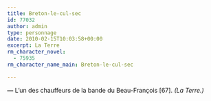 ```yaml
---
title: Breton-le-cul-sec
id: 77032
author: admin
type: personnage
date: 2010-02-15T10:03:58+00:00
excerpt: La Terre
rm_character_novel:
  - 75935
rm_character_name_main: Breton-le-cul-sec

---
```

**—** L&rsquo;un des chauffeurs de la bande du Beau-François [67]. _(La Terre.)_